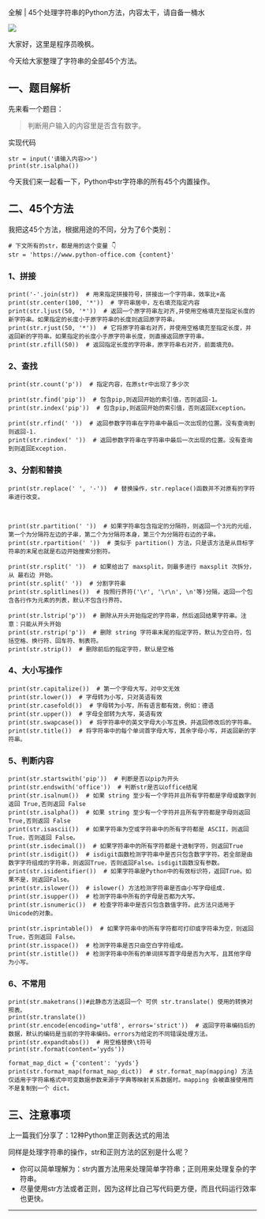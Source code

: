 全解 | 45个处理字符串的Python方法，内容太干，请自备一桶水

![](https://www.python-office.com/api/img-cdn/pro-python/str-func/str-func.jpg)

大家好，这里是程序员晚枫。

今天给大家整理了字符串的全部45个方法。


## 一、题目解析
先来看一个题目：
> 判断用户输入的内容里是否含有数字。



实现代码
```
str = input('请输入内容>>')
print(str.isalpha())
```
今天我们来一起看一下，Python中str字符串的所有45个内置操作。

## 二、45个方法

我把这45个方法，根据用途的不同，分为了6个类别：
```
# 下文所有的str，都是用的这个变量 👇
str = 'https://www.python-office.com {content}'
```
### 1、拼接
```
print('-'.join(str))  # 用来指定拼接符号，拼接出一个字符串，效率比+高
print(str.center(100, '*'))  # 字符串居中，左右填充指定内容
print(str.ljust(50, '*'))  # 返回一个原字符串左对齐,并使用空格填充至指定长度的新字符串。如果指定的长度小于原字符串的长度则返回原字符串。
print(str.rjust(50, '*'))  # 它将原字符串右对齐，并使用空格填充至指定长度，并返回新的字符串。如果指定的长度小于原字符串长度，则直接返回原字符串。
print(str.zfill(50))  # 返回指定长度的字符串，原字符串右对齐，前面填充0。
```


### 2、查找
```
print(str.count('p'))  # 指定内容，在原str中出现了多少次

print(str.find('pip'))  # 包含pip,则返回开始的索引值，否则返回-1。
print(str.index('pip'))  # 包含pip,则返回开始的索引值，否则返回Exception。

print(str.rfind(' '))  # 返回参数字符串在字符串中最后一次出现的位置。没有查询到则返回-1.
print(str.rindex(' '))  # 返回参数字符串在字符串中最后一次出现的位置。没有查询到则返回Exception.
```
### 3、分割和替换
```
print(str.replace(' ', '-'))  # 替换操作，str.replace()函数并不对原有的字符串进行改变。



print(str.partition(' '))  # 如果字符串包含指定的分隔符，则返回一个3元的元组，第一个为分隔符左边的子串，第二个为分隔符本身，第三个为分隔符右边的子串。
print(str.rpartition(' '))  # 类似于 partition() 方法，只是该方法是从目标字符串的末尾也就是右边开始搜索分割符。

print(str.rsplit(' '))  # 如果给出了 maxsplit，则最多进行 maxsplit 次拆分，从 最右边 开始。
print(str.split(' '))  # 分割字符串
print(str.splitlines())  # 按照行界符('\r', '\r\n', \n'等)分隔，返回一个包含各行作为元素的列表，默认不包含行界符。

print(str.lstrip('p'))  # 删除从开头开始指定的字符串，然后返回结果字符串。注意：只能从开头开始
print(str.rstrip('p'))  # 删除 string 字符串末尾的指定字符，默认为空白符，包括空格、换行符、回车符、制表符。
print(str.strip())  # 删除前后的指定字符，默认是空格
```



### 4、大小写操作
```
print(str.capitalize())  # 第一个字母大写，对中文无效
print(str.lower())  # 字母转为小写，只对英语有效
print(str.casefold())  # 字母转为小写，所有语言都有效，例如：德语
print(str.upper())  # 字母全部转为大写，英语有效
print(str.swapcase())  # 将字符串中的英文字母大小写互换，并返回修改后的字符串。
print(str.title())  # 将字符串中的每个单词首字母大写，其余字母小写，并返回新的字符串。
```




### 5、判断内容
```
print(str.startswith('pip'))  # 判断是否以pip为开头
print(str.endswith('office'))  # 判断str是否以office结尾
print(str.isalnum())  # 如果 string 至少有一个字符并且所有字符都是字母或数字则返回 True,否则返回 False
print(str.isalpha())  # 如果 string 至少有一个字符并且所有字符都是字母则返回 True,否则返回 False
print(str.isascii())  # 如果字符串为空或字符串中的所有字符都是 ASCII，则返回 True，否则返回 False。
print(str.isdecimal())  # 如果字符串中的所有字符都是十进制字符，则返回True
print(str.isdigit())  # isdigit函数检测字符串中是否只包含数字字符。若全部是由数字字符组成的字符串，则返回True，否则返回False。isdigit函数没有参数。
print(str.isidentifier())  # 如果字符串是Python中的有效标识符，返回True。如果不是，则返回False。
print(str.islower())  # islower() 方法检测字符串是否由小写字母组成.
print(str.isupper())  # 检测字符串中所有的字母是否都为大写。
print(str.isnumeric())  # 检查字符串中是否只包含数值字符。此方法只适用于Unicode的对象。

print(str.isprintable())  # 如果字符串中的所有字符都可打印或字符串为空，则返回 True，否则返回 False。
print(str.isspace())  # 检测字符串是否只由空白字符组成。
print(str.istitle())  # 检测字符串中所有的单词拼写首字母是否为大写，且其他字母为小写。
```

### 6、不常用
```
print(str.maketrans())#此静态方法返回一个 可供 str.translate() 使用的转换对照表。
print(str.translate())
print(str.encode(encoding='utf8', errors='strict'))  # 返回字符串编码后的数据，默认的编码是当前的字符串编码。errors为给定的不同错误处理方法。
print(str.expandtabs())  # 用空格替换\t符号
print(str.format(content='yyds'))

format_map_dict = {'content': 'yyds'}
print(str.format_map(format_map_dict))  # str.format_map(mapping) 方法仅适用于字符串格式中可变数据参数来源于字典等映射关系数据时。mapping 会被直接使用而不是复制到一个 dict。
```

## 三、注意事项

上一篇我们分享了：12种Python里正则表达式的用法

同样是处理字符串的操作，str和正则方法的区别是什么呢？

- 你可以简单理解为：str内置方法用来处理简单字符串；正则用来处理复杂的字符串。
- 尽量使用str方法或者正则，因为这样比自己写代码更方便，而且代码运行效率也更快。


---
